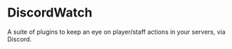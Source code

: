 # DiscordWatch
A suite of plugins to keep an eye on player/staff actions in your servers, via Discord.
